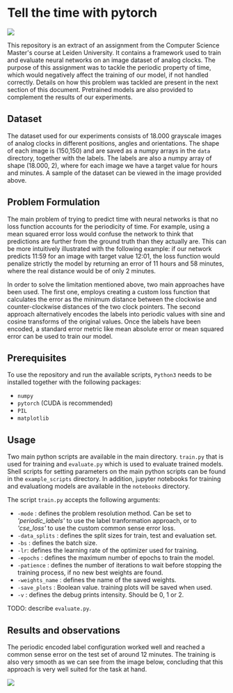 # Tell the time with pytorch

<img src="https://github.com/OhGreat/tell_the_time_NN/blob/main/readme_aux/example_img.png"></img>

This repository is an extract of an assignment from the Computer Science Master's course at Leiden University. It contains a framework used to train and evaluate neural networks on an image dataset of analog clocks. The purpose of this assignment was to tackle the periodic property of time, which would negatively affect the training of our model, if not handled correctly. Details on how this problem was tackled are present in the next section of this document. Pretrained models are also provided to complement the results of our experiments.

## Dataset 

The dataset used for our experiments consists of 18.000 grayscale images of analog clocks in different positions, angles and orientations. The shape of each image is (150,150) and are saved as a numpy arrays in the `data` directory, together with the labels. The labels are also a numpy array of shape (18.000, 2), where for each image we have a target value for hours and minutes. A sample of the dataset can be viewed in the image provided above.

## Problem Formulation

The main problem of trying to predict time with neural networks is that no loss function accounts for the periodicity of time. For example, using a mean squared error loss would confuse the network to think that predictions are further from the ground truth than they actually are. This can be more intuitively illustrated with the following example: if our network predicts 11:59 for an image with target value 12:01, the loss function would penalize strictly the model by returning an error of 11 hours and 58 minutes, where the real distance would be of only 2 minutes.

In order to solve the limitation mentioned above, two main approaches have been used. The first one, employs creating a custom loss function that calculates the error as the minimum distance between the clockwise and counter-clockwise distances of the two clock pointers. The second approach alternatively encodes the labels into periodic values with sine and cosine transforms of the original values. Once the labels have been encoded, a standard error metric like mean absolute error or mean squared error can be used to train our model.

## Prerequisites

To use the repository and run the available scripts, `Python3` needs to be installed together with the following packages:
- `numpy`
- `pytorch` (CUDA is recommended)
- `PIL`
- `matplotlib`

## Usage

Two main python scripts are available in the main directory. `train.py` that is used for training and `evaluate.py` which is used to evaluate trained models. Shell scripts for setting parameters on the main python scripts can be found in the `example_scripts` directory. In addition, jupyter notebooks for training and evaluationg models are available in the `notebooks` directory. 

The script `train.py` accepts the following arguments:
- `-mode` : defines the problem resolution method. Can be set to *'periodic_labels'* to use the label tranformation approach, or to *'cse_loss'* to use the custom common sense error loss.
- `-data_splits` : defines the split sizes for train, test and evaluation set.
- `-bs` : defines the batch size.
- `-lr`: defines the learning rate of the optimizer used for training.
- `-epochs` : defines the maximum number of epochs to train the model.
- `-patience` : defines the number of iterations to wait before stopping the training process, if no new best weights are found.
- `-weights_name` : defines the name of the saved weights.
- `-save_plots` : Boolean value. training plots will be saved when used.
- `-v` : defines the debug prints intensity. Should be 0, 1 or 2.


TODO: describe `evaluate.py`.

## Results and observations

The periodic encoded label configuration worked well and reached a common sense error on the test set of around 12 minutes.
The training is also very smooth as we can see from the image below, concluding that this approach is very well suited for the task at hand.

<img src="https://github.com/OhGreat/tell_the_time_NN/blob/main/readme_aux/periodic_labels_losses.png"></img>